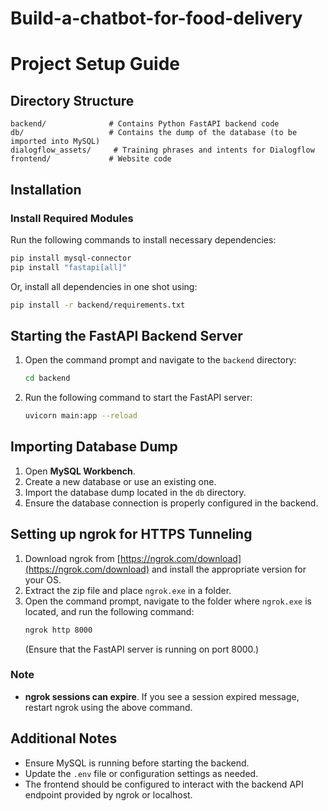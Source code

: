 # Build-a-chatbot-for-food-delivery

# Project Setup Guide

## Directory Structure
```
backend/              # Contains Python FastAPI backend code
db/                   # Contains the dump of the database (to be imported into MySQL)
dialogflow_assets/     # Training phrases and intents for Dialogflow
frontend/             # Website code
```

## Installation
### Install Required Modules
Run the following commands to install necessary dependencies:
```sh
pip install mysql-connector
pip install "fastapi[all]"
```
Or, install all dependencies in one shot using:
```sh
pip install -r backend/requirements.txt
```

## Starting the FastAPI Backend Server
1. Open the command prompt and navigate to the `backend` directory:
   ```sh
   cd backend
   ```
2. Run the following command to start the FastAPI server:
   ```sh
   uvicorn main:app --reload
   ```

## Importing Database Dump
1. Open **MySQL Workbench**.
2. Create a new database or use an existing one.
3. Import the database dump located in the `db` directory.
4. Ensure the database connection is properly configured in the backend.

## Setting up ngrok for HTTPS Tunneling
1. Download ngrok from [https://ngrok.com/download](https://ngrok.com/download) and install the appropriate version for your OS.
2. Extract the zip file and place `ngrok.exe` in a folder.
3. Open the command prompt, navigate to the folder where `ngrok.exe` is located, and run the following command:
   ```sh
   ngrok http 8000
   ```
   (Ensure that the FastAPI server is running on port 8000.)

### Note
- **ngrok sessions can expire**. If you see a session expired message, restart ngrok using the above command.

## Additional Notes
- Ensure MySQL is running before starting the backend.
- Update the `.env` file or configuration settings as needed.
- The frontend should be configured to interact with the backend API endpoint provided by ngrok or localhost.

